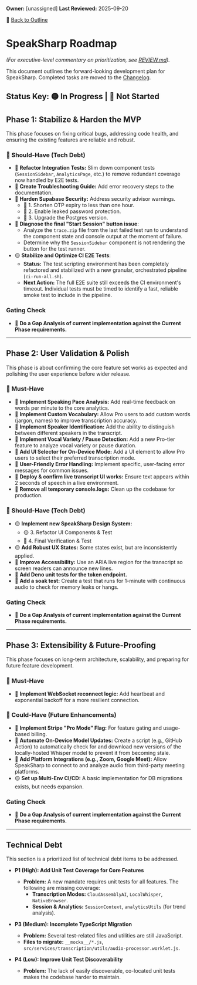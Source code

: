 **Owner:** [unassigned]
**Last Reviewed:** 2025-09-20

🔗 [Back to Outline](./OUTLINE.md)

# SpeakSharp Roadmap
*(For executive-level commentary on prioritization, see [REVIEW.md](./REVIEW.md)).*

This document outlines the forward-looking development plan for SpeakSharp. Completed tasks are moved to the [Changelog](./CHANGELOG.md).

Status Key: 🟡 In Progress | 🔴 Not Started
---
## Phase 1: Stabilize & Harden the MVP
This phase focuses on fixing critical bugs, addressing code health, and ensuring the existing features are reliable and robust.

### 🚧 Should-Have (Tech Debt)
- 🔴 **Refactor Integration Tests:** Slim down component tests (`SessionSidebar`, `AnalyticsPage`, etc.) to remove redundant coverage now handled by E2E tests.
- 🔴 **Create Troubleshooting Guide:** Add error recovery steps to the documentation.
- 🔴 **Harden Supabase Security:** Address security advisor warnings.
  - 🔴 1. Shorten OTP expiry to less than one hour.
  - 🔴 2. Enable leaked password protection.
  - 🔴 3. Upgrade the Postgres version.
- 🔴 **Diagnose the final "Start Session" button issue**:
    -   Analyze the `trace.zip` file from the last failed test run to understand the component state and console output at the moment of failure.
    -   Determine why the `SessionSidebar` component is not rendering the button for the test runner.
- 🟡 **Stabilize and Optimize CI E2E Tests**:
    -   **Status:** The test scripting environment has been completely refactored and stabilized with a new granular, orchestrated pipeline (`ci-run-all.sh`).
    -   **Next Action:** The full E2E suite still exceeds the CI environment's timeout. Individual tests must be timed to identify a fast, reliable smoke test to include in the pipeline.

### Gating Check
- 🔴 **Do a Gap Analysis of current implementation against the Current Phase requirements.**

---
## Phase 2: User Validation & Polish
This phase is about confirming the core feature set works as expected and polishing the user experience before wider release.

### 🎯 Must-Have
- 🔴 **Implement Speaking Pace Analysis:** Add real-time feedback on words per minute to the core analytics.
- 🔴 **Implement Custom Vocabulary:** Allow Pro users to add custom words (jargon, names) to improve transcription accuracy.
- 🔴 **Implement Speaker Identification:** Add the ability to distinguish between different speakers in the transcript.
- 🔴 **Implement Vocal Variety / Pause Detection:** Add a new Pro-tier feature to analyze vocal variety or pause duration.
- 🔴 **Add UI Selector for On-Device Mode:** Add a UI element to allow Pro users to select their preferred transcription mode.
- 🔴 **User-Friendly Error Handling:** Implement specific, user-facing error messages for common issues.
- 🔴 **Deploy & confirm live transcript UI works:** Ensure text appears within 2 seconds of speech in a live environment.
- 🔴 **Remove all temporary console.logs:** Clean up the codebase for production.

### 🚧 Should-Have (Tech Debt)
- 🟡 **Implement new SpeakSharp Design System:**
  - 🟡 3. Refactor UI Components & Test
  - 🔴 4. Final Verification & Test
- 🟡 **Add Robust UX States:** Some states exist, but are inconsistently applied.
- 🔴 **Improve Accessibility:** Use an ARIA live region for the transcript so screen readers can announce new lines.
- 🔴 **Add Deno unit tests for the token endpoint.**
- 🔴 **Add a soak test:** Create a test that runs for 1-minute with continuous audio to check for memory leaks or hangs.

### Gating Check
- 🔴 **Do a Gap Analysis of current implementation against the Current Phase requirements.**

---
## Phase 3: Extensibility & Future-Proofing
This phase focuses on long-term architecture, scalability, and preparing for future feature development.

### 🎯 Must-Have
- 🔴 **Implement WebSocket reconnect logic:** Add heartbeat and exponential backoff for a more resilient connection.

### 🌱 Could-Have (Future Enhancements)
- 🔴 **Implement Stripe "Pro Mode" Flag:** For feature gating and usage-based billing.
- 🔴 **Automate On-Device Model Updates:** Create a script (e.g., GitHub Action) to automatically check for and download new versions of the locally-hosted Whisper model to prevent it from becoming stale.
- 🔴 **Add Platform Integrations (e.g., Zoom, Google Meet):** Allow SpeakSharp to connect to and analyze audio from third-party meeting platforms.
- 🟡 **Set up Multi-Env CI/CD:** A basic implementation for DB migrations exists, but needs expansion.

### Gating Check
- 🔴 **Do a Gap Analysis of current implementation against the Current Phase requirements.**

---
## Technical Debt

This section is a prioritized list of technical debt items to be addressed.

- **P1 (High): Add Unit Test Coverage for Core Features**
  - **Problem:** A new mandate requires unit tests for all features. The following are missing coverage:
    - **Transcription Modes:** `CloudAssemblyAI`, `LocalWhisper`, `NativeBrowser`.
    - **Session & Analytics:** `SessionContext`, `analyticsUtils` (for trend analysis).

- **P3 (Medium): Incomplete TypeScript Migration**
  - **Problem:** Several test-related files and utilities are still JavaScript.
  - **Files to migrate:** `__mocks__/*.js`, `src/services/transcription/utils/audio-processor.worklet.js`.

- **P4 (Low): Improve Unit Test Discoverability**
  - **Problem:** The lack of easily discoverable, co-located unit tests makes the codebase harder to maintain.
